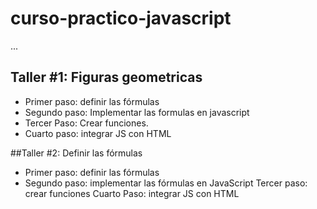 # curso-practico-javascript

...

## Taller #1: Figuras geometricas

- Primer paso: definir las fórmulas
- Segundo paso: Implementar las formulas en javascript
- Tercer Paso: Crear funciones.
- Cuarto paso: integrar JS con HTML 

##Taller #2: Definir las fórmulas
- Primer paso: definir las fórmulas
- Segundo paso: implementar las fórmulas en JavaScript
Tercer paso: crear funciones
Cuarto Paso: integrar JS con HTML